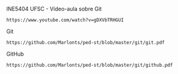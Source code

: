 
INE5404 UFSC - Vídeo-aula sobre Git

    https://www.youtube.com/watch?v=gDXVbTRHGUI

Git

    https://github.com/Marlonts/ped-st/blob/master/git/git.pdf

GitHub

    https://github.com/Marlonts/ped-st/blob/master/git/github.pdf

